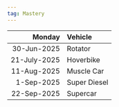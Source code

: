 ```yaml
---
tag: Mastery
---
```

Monday | Vehicle   
--: | :--  
30-Jun-2025  | Rotator  
21-July-2025 | Hoverbike     
11-Aug-2025  | Muscle Car    
1-Sep-2025 | Super Diesel       
22-Sep-2025 | Supercar     
